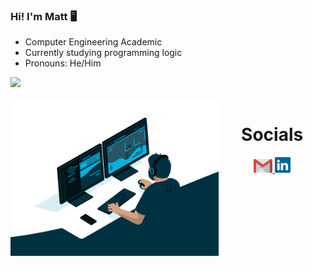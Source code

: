 ### Hi! I'm Matt 🖥️

-  Computer Engineering Academic
-  Currently studying programming logic
-  Pronouns: He/Him

<div>
    <img height="180em" src="https://github-readme-stats.vercel.app/api?username=harutetsuh&rank_icon=github&theme=dracula"/>
</div>

<div align="center"> 
  <div style="display: inline_block"><br>
    <img align="left" height="250" alt="coding-time" src="code.gif">
</div>
    
<h1 align="center">Socials</h1>
    <a href = "mailto: mtelles422@gmail.com">
      <img width="30" src="gmail.svg">
    </a>
    <a href = "https://www.linkedin.com/in/mtell-es/">
      <img width="25" src="linkedin.svg">
    </a>
</div>
